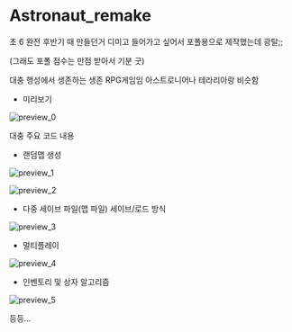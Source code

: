 # Astronaut_remake


초 6 완전 후반기 때 만들던거
디미고 들어가고 싶어서 포폴용으로 제작했는데 광탈;;

(그래도 포폴 점수는 만점 받아서 기분 굿)

대충 행성에서 생존하는 생존 RPG게임임
아스트로니어나 테라리아랑 비슷함

- 미리보기

![preview_0](imgs/preview.gif)


대충 주요 코드 내용
- 랜덤맵 생성

![preview_1](imgs/preview1_1.gif)

![preview_2](imgs/preview1_2.PNG)

- 다중 세이브 파일(맵 파일) 세이브/로드 방식

![preview_3](imgs/preview2.gif)

- 멀티플레이

![preview_4](imgs/preview3.gif)

- 인벤토리 및 상자 알고리즘

![preview_5](imgs/preview4.gif)

등등...
